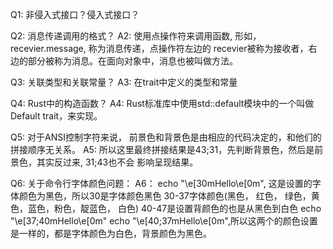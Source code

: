 Q1: 非侵入式接口？侵入式接口？

Q2: 消息传递调用的格式？
A2: 使用点操作符来调用函数, 形如，recevier.message, 称为消息传递，点操作符左边的
recevier被称为接收者，右边的部分被称为消息。在面向对象中，消息也被叫做方法。

Q3: 关联类型和关联常量？
A3: 在trait中定义的类型和常量

Q4: Rust中的构造函数？
A4: Rust标准库中使用std::default模块中的一个叫做Default trait，来实现。


Q5: 对于ANSI控制字符来说， 前景色和背景色是由相应的代码决定的，和他们的拼接顺序无关系。
A5: 所以这里最终拼接结果是43;31，先判断背景色，然后是前景色，其实反过来, 31;43也不会
影响呈现结果。

Q6: 关于命令行字体颜色问题：
A6： echo "\e[30mHello\e[0m", 这是设置的字体颜色为黑色，所以30是字体颜色黑色
30-37字体颜色(黑色， 红色， 绿色，黄色，蓝色，粉色，靛蓝色， 白色)
40-47是设置背颜色的也是从黑色到白色
echo "\e[37;40mHello\e[0m"
echo "\e[40;37mHello\e[0m",所以这两个的颜色设置是一样的，都是字体颜色为白色，背景颜色为黑色。